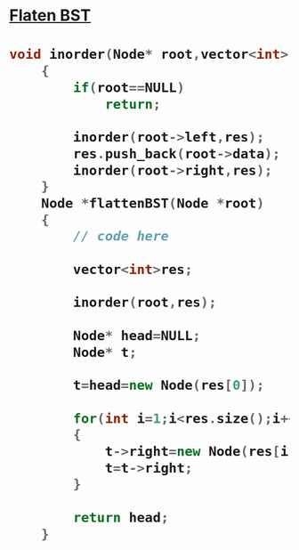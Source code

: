 <h1><a href="https://www.geeksforgeeks.org/problems/flatten-bst-to-sorted-list--111950/1" target="_blank">Flaten BST</a><h1>

```cpp
void inorder(Node* root,vector<int> &res)
    {
        if(root==NULL)
            return;
            
        inorder(root->left,res);
        res.push_back(root->data);
        inorder(root->right,res);
    }
    Node *flattenBST(Node *root)
    {
        // code here
        
        vector<int>res;
        
        inorder(root,res);
        
        Node* head=NULL;
        Node* t;
        
        t=head=new Node(res[0]);
        
        for(int i=1;i<res.size();i++)
        {
            t->right=new Node(res[i]);
            t=t->right;
        }
        
        return head;
    }
```